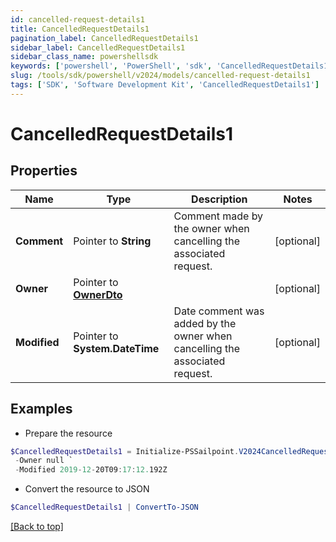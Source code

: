 ```yaml
---
id: cancelled-request-details1
title: CancelledRequestDetails1
pagination_label: CancelledRequestDetails1
sidebar_label: CancelledRequestDetails1
sidebar_class_name: powershellsdk
keywords: ['powershell', 'PowerShell', 'sdk', 'CancelledRequestDetails1'] 
slug: /tools/sdk/powershell/v2024/models/cancelled-request-details1
tags: ['SDK', 'Software Development Kit', 'CancelledRequestDetails1']
---
```



# CancelledRequestDetails1

## Properties

Name | Type | Description | Notes
------------ | ------------- | ------------- | -------------
**Comment** |  Pointer to **String** | Comment made by the owner when cancelling the associated request. | [optional] 
**Owner** |  Pointer to [**OwnerDto**](owner-dto) |  | [optional] 
**Modified** |  Pointer to **System.DateTime** | Date comment was added by the owner when cancelling the associated request. | [optional] 

## Examples

- Prepare the resource
```powershell
$CancelledRequestDetails1 = Initialize-PSSailpoint.V2024CancelledRequestDetails1  -Comment This request must be cancelled. `
 -Owner null `
 -Modified 2019-12-20T09:17:12.192Z
```

- Convert the resource to JSON
```powershell
$CancelledRequestDetails1 | ConvertTo-JSON
```


[[Back to top]](#) 

